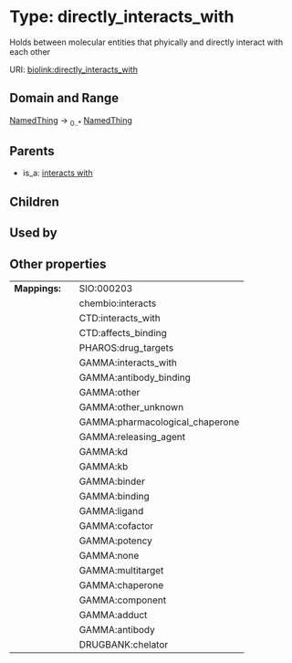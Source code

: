 
# Type: directly_interacts_with


Holds between molecular entities that phyically and directly interact with each other

URI: [biolink:directly_interacts_with](https://w3id.org/biolink/vocab/directly_interacts_with)


## Domain and Range

[NamedThing](NamedThing.md) ->  <sub>0..*</sub> [NamedThing](NamedThing.md)

## Parents

 *  is_a: [interacts with](interacts_with.md)

## Children


## Used by


## Other properties

|  |  |  |
| --- | --- | --- |
| **Mappings:** | | SIO:000203 |
|  | | chembio:interacts |
|  | | CTD:interacts_with |
|  | | CTD:affects_binding |
|  | | PHAROS:drug_targets |
|  | | GAMMA:interacts_with |
|  | | GAMMA:antibody_binding |
|  | | GAMMA:other |
|  | | GAMMA:other_unknown |
|  | | GAMMA:pharmacological_chaperone |
|  | | GAMMA:releasing_agent |
|  | | GAMMA:kd |
|  | | GAMMA:kb |
|  | | GAMMA:binder |
|  | | GAMMA:binding |
|  | | GAMMA:ligand |
|  | | GAMMA:cofactor |
|  | | GAMMA:potency |
|  | | GAMMA:none |
|  | | GAMMA:multitarget |
|  | | GAMMA:chaperone |
|  | | GAMMA:component |
|  | | GAMMA:adduct |
|  | | GAMMA:antibody |
|  | | DRUGBANK:chelator |

